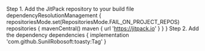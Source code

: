 Step 1. Add the JitPack repository to your build file
	dependencyResolutionManagement {
		repositoriesMode.set(RepositoriesMode.FAIL_ON_PROJECT_REPOS)
		repositories {
			mavenCentral()
			maven { url 'https://jitpack.io' }
		}
	}
 Step 2. Add the dependency
 	dependencies {
	        implementation 'com.github.SunilRobosoft:toasty:Tag'
	}
